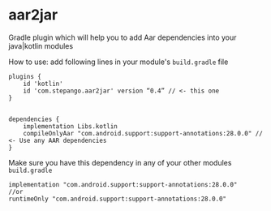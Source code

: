 # aar2jar
Gradle plugin which will help you to add Aar dependencies into your java|kotlin modules


How to use: add following lines in your module's `build.gradle` file
```
plugins {
	id 'kotlin'
	id 'com.stepango.aar2jar' version “0.4” // <- this one
}


dependencies {
	implementation Libs.kotlin
	compileOnlyAar "com.android.support:support-annotations:28.0.0" // <- Use any AAR dependencies
}
```
Make sure you have this dependency in any of your other modules `build.gradle`

```
implementation "com.android.support:support-annotations:28.0.0"
//or 
runtimeOnly "com.android.support:support-annotations:28.0.0"
```
